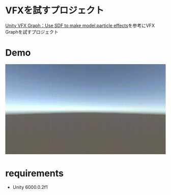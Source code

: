 # VFXを試すプロジェクト

[Unity VFX Graph：Use SDF to make model particle effects](https://youtu.be/FBP9k6W48vM?list=PLjLqixML5B8MlwxMsTRVhjlxkMIdAuYgg)を参考にVFX Graphを試すプロジェクト

# Demo

![](Demo/output1.gif)

# requirements
* Unity 6000.0.2f1
